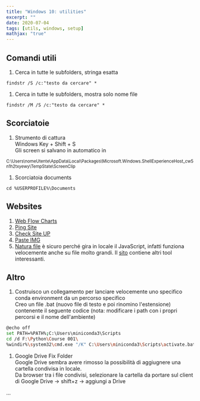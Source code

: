 ```yaml
---
title: "Windows 10: utilities"
excerpt: ""
date: 2020-07-04
tags: [utils, windows, setup]
mathjax: "true"
---
```


## Comandi utili
1. Cerca in tutte le subfolders, stringa esatta
```console
findstr /S /c:"testo da cercare" *
```
1. Cerca in tutte le subfolders, mostra solo nome file
```console
findstr /M /S /c:"testo da cercare" *
```

## Scorciatoie
1. Strumento di cattura  
Windows Key + Shift + S  
Gli screen si salvano in automatico in  
<span style="font-size: 3mm">
C:\Users\nomeUtente\AppData\Local\Packages\Microsoft.Windows.ShellExperienceHost_cw5n1h2txyewy\TempState\ScreenClip  
</span>

1. Scorciatoia documents
```console
cd %USERPROFILE%\Documents
```


## Websites
1. [Web Flow Charts](https://app.diagrams.net)
1. [Ping Site](https://ping.canbeuseful.com/en#ping)
1. [Check Site UP](https://www.uptrends.com/tools/uptime)
1. [Paste IMG](https://snipboard.io)
1. [Natura file](https://www.toolsley.com/file.html) è sicuro perché gira in locale il JavaScript, infatti funziona velocemente anche su file molto grandi. Il [sito](https://www.toolsley.com/) contiene altri tool interessanti.

## Altro
1. Costruisco un collegamento per lanciare velocemente uno specifico conda environment da un percorso specifico  
Creo un file .bat (nuovo file di testo e poi rinomino l'estensione) contenente il seguente codice (nota: modificare i path con i propri percorsi e il nome dell'ambiente)
```bash
@echo off    
set PATH=%PATH%;C:\Users\miniconda3\Scripts
cd /d F:\Python\Course 001\
%windir%\system32\cmd.exe "/K" C:\Users\miniconda3\Scripts\activate.bat py3_tf
```

1. Google Drive Fix Folder  
Google Drive sembra avere rimosso la possibilità di aggiugnere una cartella condivisa in locale.  
Da browser tra i file condivisi, selezionare la cartella da portare sul client di Google Drive → shift+z → aggiungi a Drive









...
